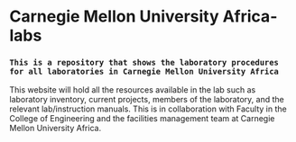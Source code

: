 # Carnegie Mellon University Africa-labs
### `This is a repository that shows the laboratory procedures for all laboratories in Carnegie Mellon University Africa` 
<p>
  This website will hold all the resources available in the lab such as laboratory inventory, current projects, members of the laboratory, and the relevant lab/instruction manuals. This is in collaboration with Faculty in the College of Engineering and the facilities management team at Carnegie Mellon University Africa.
</p>
